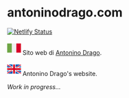 # antoninodrago.com
[![Netlify Status](https://api.netlify.com/api/v1/badges/8a9a47a2-bd80-49f6-b76d-fafc440bcfb8/deploy-status)](https://app.netlify.com/sites/antoninodrago/deploys)

<img src="img/it.png" width="32"> Sito web di [Antonino Drago](https://it.wikipedia.org/wiki/Antonino_Drago_(pacifista)).

<img src="img/uk.png" width="32"> Antonino Drago's website.

*Work in progress...*

